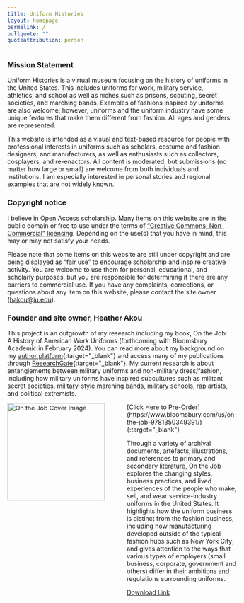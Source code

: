 ```yaml
---
title: Uniform Histories
layout: homepage
permalink: /
pullquote: ""
quoteattribution: person
---
```

### Mission Statement

Uniform Histories is a virtual museum focusing on the history of uniforms in the United States. This includes uniforms for work, military service, athletics, and school as well as niches such as prisons, scouting, secret societies, and marching bands. Examples of fashions inspired by uniforms are also welcome; however, uniforms and the uniform industry have some unique features that make them different from fashion. All ages and genders are represented. 

This website is intended as a visual and text-based resource for people with professional interests in uniforms such as scholars, costume and fashion designers, and manufacturers, as well as enthusiasts such as collectors, cosplayers, and re-enactors. All content is moderated, but submissions (no matter how large or small) are welcome from both individuals and institutions. I am especially interested in personal stories and regional examples that are not widely known. 

### Copyright notice

I believe in Open Access scholarship. Many items on this website are in the public domain or free to use under the terms of [“Creative Commons, Non-Commercial" licensing](https://creativecommons.org/licenses/by-nc/3.0/). Depending on the use(s) that you have in mind, this may or may not satisfy your needs. 

Please note that some items on this website are still under copyright and are being displayed as “fair use” to encourage scholarship and inspire creative activity. You are welcome to use them for personal, educational, and scholarly purposes, but you are responsible for determining if there are any barriers to commercial use. If you have any complaints, corrections, or questions about any item on this website, please contact the site owner (hakou@iu.edu).

### Founder and site owner, Heather Akou

This project is an outgrowth of my research including my book, On the Job: A History of American Work Uniforms (forthcoming with Bloomsbury Academic in February 2024). You can read more about my background on my [author platform](https://www.heatherakou.net/){:target="_blank"} and access many of my publications through [ResearchGate](https://www.researchgate.net/profile/Heather-Akou){:target="_blank"}. My current research is about entanglements between military uniforms and non-military dress/fashion, including how military uniforms have inspired subcultures such as militant secret societies, military-style marching bands, military schools, rap artists, and political extremists. 

<div style="display:flex;">
<img src="assets/img/cover.jpg" alt="On the Job Cover Image" style="width:220px; margin-right:50px;">

<div markdown="1">
[Click Here to Pre-Order](https://www.bloomsbury.com/us/on-the-job-9781350349391/){:target="_blank"}

<p>Through a variety of archival documents, artefacts, illustrations, and references to primary and secondary literature, On the Job explores the changing styles, business practices, and lived experiences of the people who make, sell, and wear service-industry uniforms in the United States. It highlights how the uniform business is distinct from the fashion business, including how manufacturing developed outside of the typical fashion hubs such as New York City; and gives attention to the ways that various types of employers (small business, corporate, government and others) differ in their ambitions and regulations surrounding uniforms.</p>

<!-- <p>Lorem ipsum dolor sit amet, consectetur adipiscing elit, sed do eiusmod tempor incididunt ut labore et dolore magna aliqua. Ut enim ad minim veniam, quis nostrud exercitation ullamco laboris nisi ut aliquip ex ea commodo consequat. Duis aute irure dolor in reprehenderit in voluptate velit esse cillum dolore eu fugiat nulla pariatur. Excepteur sint occaecat cupidatat non proident, sunt in culpa qui officia deserunt mollit anim id est laborum.</p> -->

<a href="assets/img/cover.jpg" download>Download Link</a>
</div>
</div>

